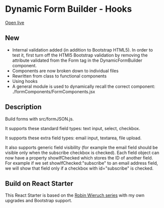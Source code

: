 # Dynamic Form Builder - Hooks

[Open live](https://jannden.gitlab.io/form-builder-on-react-starter-hooks/)

## New

- Internal validation added (in addition to Bootstrap HTML5). In order to test it, first
  turn off the HTMl5 Bootstrap validation by removing the attribute validated from the Form tag in the DynamicFormBuilder component.
- Components are now broken down to individual files
- Rewritten from class to functional components
- Using hooks
- A general module is used to dynamically recall the correct component: ./formComponents/FormComponents.jsx

## Description

Build forms with src/formJSON.js.

It supports these standard field types: text input, select, checkbox.

It supports these extra field types: email input, textarea, file upload.

It also supports generic field visibility (for example the email field should be visible only when the subscribe checkbox is checked). Each field object can now have a property showIfChecked which stores the ID of another field. For example if we set showIfChecked:"subscribe" to an email address field, we will show that field only if a checkbox with id="subscribe" is checked.

## Build on React Starter

This React Starter is based on the [Robin Wieruch series](https://www.robinwieruch.de/javascript-project-setup-tutorial/) with my own upgrades and Bootstrap support.
